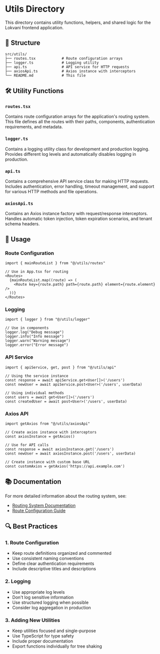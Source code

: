 # Utils Directory

This directory contains utility functions, helpers, and shared logic for the Lokvani frontend application.

## 📁 Structure

```
src/utils/
├── routes.tsx            # Route configuration arrays
├── logger.ts             # Logging utility
├── api.ts                # API service for HTTP requests
├── axiosApi.ts           # Axios instance with interceptors
└── README.md             # This file
```

## 🛠️ Utility Functions

### `routes.tsx`
Contains route configuration arrays for the application's routing system. This file defines all the routes with their paths, components, authentication requirements, and metadata.

### `logger.ts`
Contains a logging utility class for development and production logging. Provides different log levels and automatically disables logging in production.

### `api.ts`
Contains a comprehensive API service class for making HTTP requests. Includes authentication, error handling, timeout management, and support for various HTTP methods and file operations.

### `axiosApi.ts`
Contains an Axios instance factory with request/response interceptors. Handles automatic token injection, token expiration scenarios, and tenant schema headers.

## 🚀 Usage

### Route Configuration
```tsx
import { mainRouteList } from "@/utils/routes"

// Use in App.tsx for routing
<Routes>
  {mainRouteList.map((route) => (
    <Route key={route.path} path={route.path} element={route.element} />
  ))}
</Routes>
```

### Logging
```tsx
import { logger } from "@/utils/logger"

// Use in components
logger.log("Debug message")
logger.info("Info message")
logger.warn("Warning message")
logger.error("Error message")
```

### API Service
```tsx
import { apiService, get, post } from "@/utils/api"

// Using the service instance
const response = await apiService.get<User[]>('/users')
const newUser = await apiService.post<User>('/users', userData)

// Using individual methods
const users = await get<User[]>('/users')
const createdUser = await post<User>('/users', userData)
```

### Axios API
```tsx
import getAxios from "@/utils/axiosApi"

// Create axios instance with interceptors
const axiosInstance = getAxios()

// Use for API calls
const response = await axiosInstance.get('/users')
const newUser = await axiosInstance.post('/users', userData)

// Create instance with custom base URL
const customAxios = getAxios('https://api.example.com')
```

## 📚 Documentation

For more detailed information about the routing system, see:
- [Routing System Documentation](../docs/ROUTING_SYSTEM.md)
- [Route Configuration Guide](./routes.tsx)

## 🔍 Best Practices

### 1. Route Configuration
- Keep route definitions organized and commented
- Use consistent naming conventions
- Define clear authentication requirements
- Include descriptive titles and descriptions

### 2. Logging
- Use appropriate log levels
- Don't log sensitive information
- Use structured logging when possible
- Consider log aggregation in production

### 3. Adding New Utilities
- Keep utilities focused and single-purpose
- Use TypeScript for type safety
- Include proper documentation
- Export functions individually for tree shaking